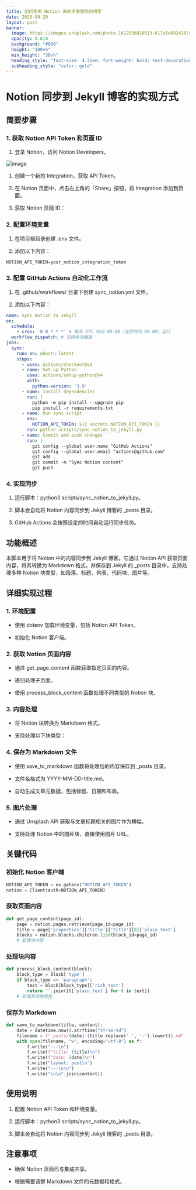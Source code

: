 ```yaml
---
title: 如何使用 Notion 来同步管理你的博客
date: 2025-09-20
layout: post
banner:
  image: https://images.unsplash.com/photo-1612556810513-617a5a892418?crop=entropy&cs=tinysrgb&fit=max&fm=jpg&ixid=M3w2OTIwMzJ8MHwxfHJhbmRvbXx8fHx8fHx8fDE3NTg0MDY2NDV8&ixlib=rb-4.1.0&q=80&w=1080
  opacity: 0.618
  background: "#000"
  height: "100vh"
  min_height: "38vh"
  heading_style: "font-size: 4.25em; font-weight: bold; text-decoration: underline"
  subheading_style: "color: gold"
---
```


# Notion 同步到 Jekyll 博客的实现方式

## 简要步骤

### 1. 获取 Notion API Token 和页面 ID

1. 登录 Notion，访问 Notion Developers。

![image](https://prod-files-secure.s3.us-west-2.amazonaws.com/a7a0cc5a-89b9-4cda-8686-1fba0ca52f40/d19c1afe-dea5-4312-9333-786b0ba83054/image.png?X-Amz-Algorithm=AWS4-HMAC-SHA256&X-Amz-Content-Sha256=UNSIGNED-PAYLOAD&X-Amz-Credential=ASIAZI2LB4665D5ZBAWI%2F20250920%2Fus-west-2%2Fs3%2Faws4_request&X-Amz-Date=20250920T221719Z&X-Amz-Expires=3600&X-Amz-Security-Token=IQoJb3JpZ2luX2VjEH4aCXVzLXdlc3QtMiJGMEQCIDq%2BlWzRQanBtPaxgKpeQLpwut63iaZp72cgPFDb0sscAiBfCYqV84A0dNCpq34l5iOwwgcCrfqUKipnpXuSfUGKtyqIBAj3%2F%2F%2F%2F%2F%2F%2F%2F%2F%2F8BEAAaDDYzNzQyMzE4MzgwNSIMpYX6sPMNlaRyzNLUKtwDrNlxD5kspVjQMDSFQSokPL03hVbE3VZxL08DY65N8%2BySlsXa1KK2KSwhyFHc0V%2Fa3AQmqBVPd8dqmd9oqsZB26lYZ2BiwYMFmFfYGk4Se0M4qYFaWfrePEvYaqHeKqhpeV6Qj6xusBLXtQHr7FctYKfe6w3xKaMgQ4U3KHJGGIyqiTXr5nwUAJPN7L4IkGGdfQpr1iwj7RPP3f6LGnnirlEh8%2BK7ae90ooc3qqTonccvL7lnP3EHR08zUc0ZaUKlN0lTXKGhA3ZkyB0MvZzSOTVFbtU8j2r3c9RrHvEZbBfHoXeIPOerzePj6%2FJE9%2F1sKAembsmMgqsQ42TpCd95M6PigT5RgMctl28JkGS73wr5eF15SYMW1tGay9ucEtXcFClA8axCMkXAIvQ4q7O3Szbc%2Bul12BiOrbSVsPh0tjJ8Gt5qy%2FRph2oyB0%2B73L7w4Nl6%2F73Lyt7AsvUM8fO4UQNd%2FPuvoaHlIBvstwVcxpi3v0sm%2B25%2BEuy10lxHXgjt9LXOrv71lrjEhmqaRv6QN%2FKeJda13IACxP8Oz2AQDLzzEFgdNIRe24E60W1sv7G8sAzqUmaB3P4eU0jzqVxzUbbNsBth2r0JdWIJe0T5MCMPhsN7bchCBv9w2d4wt8S8xgY6pgGgiokuNwTqUSwbNDruZSgW%2FghGfwQgwjX%2BCy1Fmrui7LyagTP%2B8%2BZsSjfUHvDzbBkGTA%2FFeJfw8OVersJvaVIJzHD4d%2B5g%2FZkgCUXnZdkIfnQSX3E5Kh6L9bcLwlAenqVMbT2l3oU7Lovfl78LYCI5olBuyvMXBa2gO6tjTTyhSDcSCa3dLiK2Jmlrot%2FBaIEDfkpGl4mhbGhhrvXM3Q8LMsFEU5MU&X-Amz-Signature=ae0440ff4616fe08799386e887e78f82e0026d2cfc4fb5a5e25f2f72d869308b&X-Amz-SignedHeaders=host&x-amz-checksum-mode=ENABLED&x-id=GetObject)

1. 创建一个新的 Integration，获取 API Token。

1. 在 Notion 页面中，点击右上角的「Share」按钮，将 Integration 添加到页面。

1. 获取 Notion 页面 ID：


### 2. 配置环境变量

1. 在项目根目录创建 .env 文件。

1. 添加以下内容：

```javascript
NOTION_API_TOKEN=your_notion_integration_token
```

### 3. 配置 GitHub Actions 自动化工作流

1. 在 .github/workflows/ 目录下创建 sync_notion.yml 文件。

1. 添加以下内容：

```yaml
name: Sync Notion to Jekyll
on:
  schedule:
    - cron: '0 0 * * *' # 每天 UTC 时间 00:00（北京时间 08:00）运行
  workflow_dispatch: # 支持手动触发
jobs:
  sync:
    runs-on: ubuntu-latest
    steps:
      - uses: actions/checkout@v3
      - name: Set up Python
        uses: actions/setup-python@v4
        with:
          python-version: '3.9'
      - name: Install dependencies
        run: |
          python -m pip install --upgrade pip
          pip install -r requirements.txt
      - name: Run sync script
        env:
          NOTION_API_TOKEN: ${{ secrets.NOTION_API_TOKEN }}
        run: python scripts/sync_notion_to_jekyll.py
      - name: Commit and push changes
        run: |
          git config --global user.name "GitHub Actions"
          git config --global user.email "actions@github.com"
          git add .
          git commit -m "Sync Notion content"
          git push
```

### 4. 实现同步

1. 运行脚本：python3 scripts/sync_notion_to_jekyll.py。

1. 脚本会自动将 Notion 内容同步到 Jekyll 博客的 _posts 目录。

1. GitHub Actions 会按照设定的时间自动运行同步任务。

## 功能概述

本脚本用于将 Notion 中的内容同步到 Jekyll 博客。它通过 Notion API 获取页面内容，将其转换为 Markdown 格式，并保存到 Jekyll 的 _posts 目录中。支持处理多种 Notion 块类型，如段落、标题、列表、代码块、图片等。

## 详细实现过程

### 1. 环境配置

- 使用 dotenv 加载环境变量，包括 Notion API Token。

- 初始化 Notion 客户端。

### 2. 获取 Notion 页面内容

- 通过 get_page_content 函数获取指定页面的内容。

- 递归处理子页面。

- 使用 process_block_content 函数处理不同类型的 Notion 块。

### 3. 内容处理

- 将 Notion 块转换为 Markdown 格式。

- 支持处理以下块类型：


### 4. 保存为 Markdown 文件

- 使用 save_to_markdown 函数将处理后的内容保存到 _posts 目录。

- 文件名格式为 YYYY-MM-DD-title.md。

- 自动生成文章元数据，包括标题、日期和布局。

### 5. 图片处理

- 通过 Unsplash API 获取与文章标题相关的图片作为横幅。

- 支持处理 Notion 中的图片块，直接使用图片 URL。

## 关键代码

### 初始化 Notion 客户端

```python
NOTION_API_TOKEN = os.getenv("NOTION_API_TOKEN")
notion = Client(auth=NOTION_API_TOKEN)
```

### 获取页面内容

```python
def get_page_content(page_id):
    page = notion.pages.retrieve(page_id=page_id)
    title = page['properties']['title']['title'][0]['plain_text']
    blocks = notion.blocks.children.list(block_id=page_id)
    # 处理块内容
```

### 处理块内容

```python
def process_block_content(block):
    block_type = block['type']
    if block_type == 'paragraph':
        text = block[block_type]['rich_text']
        return ''.join([t['plain_text'] for t in text])
    # 处理其他块类型
```

### 保存为 Markdown

```python
def save_to_markdown(title, content):
    date = datetime.now().strftime("%Y-%m-%d")
    filename = f"_posts/{date}-{title.replace(' ', '-').lower()}.md"
    with open(filename, "w", encoding="utf-8") as f:
        f.write("---\n")
        f.write(f"title: {title}\n")
        f.write(f"date: {date}\n")
        f.write("layout: post\n")
        f.write("---\n\n")
        f.write("\n\n".join(content))
```

## 使用说明

1. 配置 Notion API Token 和环境变量。

1. 运行脚本：python3 scripts/sync_notion_to_jekyll.py。

1. 脚本会自动将 Notion 内容同步到 Jekyll 博客的 _posts 目录。

## 注意事项

- 确保 Notion 页面已与集成共享。

- 根据需要调整 Markdown 文件的元数据和格式。